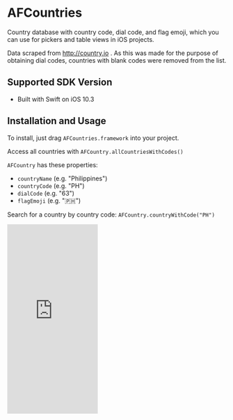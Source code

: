 # AFCountries
Country database with country code, dial code, and flag emoji, which you can use for pickers and table views in iOS projects.

Data scraped from http://country.io . As this was made for the purpose of obtaining dial codes, countries with blank codes were removed from the list.


## Supported SDK Version
- Built with Swift on iOS 10.3


## Installation and Usage
To install, just drag `AFCountries.framework` into your project.

Access all countries with `AFCountry.allCountriesWithCodes()`

`AFCountry` has these properties:
- `countryName` (e.g. "Philippines")
- `countryCode` (e.g. "PH")
- `dialCode` (e.g. "63")
- `flagEmoji` (e.g. "🇵🇭")

Search for a country by country code: `AFCountry.countryWithCode("PH")`


<iframe src="https://appetize.io/app/4evx0vd582jj3k4674973tq6ac?device=iphone7&scale=50&orientation=portrait&osVersion=10.3&deviceColor=black" width="208px" height="435px" frameborder="0" scrolling="no"></iframe>
